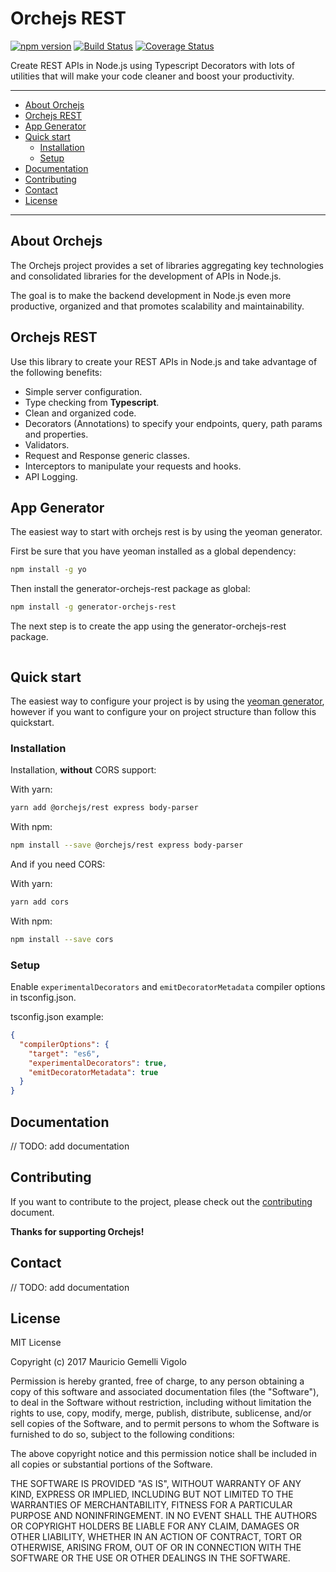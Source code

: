 Orchejs REST
==================

[![npm version](https://badge.fury.io/js/%40orchejs%2Frest.svg)](https://badge.fury.io/js/%40orchejs%2Frest)
[![Build Status](https://travis-ci.org/orchejs/rest.svg?branch=master)](https://travis-ci.org/orchejs/rest)
[![Coverage Status](https://coveralls.io/repos/github/orchejs/rest/badge.svg?branch=master)](https://coveralls.io/github/orchejs/rest?branch=master)

Create REST APIs in Node.js using Typescript Decorators with lots of utilities that will make your code cleaner and boost your productivity.

-------

- [About Orchejs](#aoj)
- [Orchejs REST](#wor)
- [App Generator](#gen)
- [Quick start](#qks)
  - [Installation](#ins)
  - [Setup](#set)
- [Documentation](#doc)
- [Contributing](#con)
- [Contact](#cot)
- [License](#lic)

-------
## <a name="#aoj"></a> About Orchejs

The Orchejs project provides a set of libraries aggregating key technologies and consolidated libraries for the development of APIs in Node.js.

The goal is to make the backend development in Node.js even more productive, organized and that promotes scalability and maintainability.

## <a name="#wor"></a> Orchejs REST

Use this library to create your REST APIs in Node.js and take advantage of the following benefits:
- Simple server configuration.
- Type checking from **Typescript**.
- Clean and organized code.
- Decorators (Annotations) to specify your endpoints, query, path params and properties.
- Validators.
- Request and Response generic classes.
- Interceptors to manipulate your requests and hooks.
- API Logging.

## <a name="#gen"></a> App Generator

The easiest way to start with orchejs rest is by using the yeoman generator.

First be sure that you have yeoman installed as a global dependency:
```sh
npm install -g yo
```

Then install the generator-orchejs-rest package as global:
```sh
npm install -g generator-orchejs-rest
```

The next step is to create the app using the generator-orchejs-rest package.
```sh

```

## <a name="#qks"></a> Quick start

The easiest way to configure your project is by using the [yeoman generator](#gen), however if you
want to configure your on project structure than follow this quickstart.

### <a name="#ins"></a> Installation

Installation, **without** CORS support:

With yarn:
```bash
yarn add @orchejs/rest express body-parser 
```

With npm:
```bash
npm install --save @orchejs/rest express body-parser
```

And if you need CORS:

With yarn:
```bash
yarn add cors
```

With npm:
```bash
npm install --save cors
```

### <a name="#set"></a> Setup

Enable ```experimentalDecorators``` and ```emitDecoratorMetadata``` compiler options in tsconfig.json.

tsconfig.json example: 
```json
{
  "compilerOptions": {
    "target": "es6",
    "experimentalDecorators": true,
    "emitDecoratorMetadata": true
  }
}
```

## <a name="#doc"></a> Documentation

// TODO: add documentation

## <a name="con"></a> Contributing

If you want to contribute to the project, please check out the [contributing](CONTRIBUTING.md) 
document.

**Thanks for supporting Orchejs!**

## <a name="#cot"></a> Contact

// TODO: add documentation

## <a name="lic"></a> License

MIT License

Copyright (c) 2017 Mauricio Gemelli Vigolo

Permission is hereby granted, free of charge, to any person obtaining a copy
of this software and associated documentation files (the "Software"), to deal
in the Software without restriction, including without limitation the rights
to use, copy, modify, merge, publish, distribute, sublicense, and/or sell
copies of the Software, and to permit persons to whom the Software is
furnished to do so, subject to the following conditions:

The above copyright notice and this permission notice shall be included in all
copies or substantial portions of the Software.

THE SOFTWARE IS PROVIDED "AS IS", WITHOUT WARRANTY OF ANY KIND, EXPRESS OR
IMPLIED, INCLUDING BUT NOT LIMITED TO THE WARRANTIES OF MERCHANTABILITY,
FITNESS FOR A PARTICULAR PURPOSE AND NONINFRINGEMENT. IN NO EVENT SHALL THE
AUTHORS OR COPYRIGHT HOLDERS BE LIABLE FOR ANY CLAIM, DAMAGES OR OTHER
LIABILITY, WHETHER IN AN ACTION OF CONTRACT, TORT OR OTHERWISE, ARISING FROM,
OUT OF OR IN CONNECTION WITH THE SOFTWARE OR THE USE OR OTHER DEALINGS IN THE
SOFTWARE.
